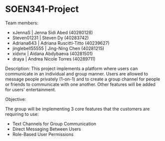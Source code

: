 # SOEN341-Project

Team members:
- xJennaS | Jenna Sidi Abed (40280128) 
- Steven01231 | Steven Dy (40283742)
- Adriana643 | Adriana Ruscitti-Titto (40239627)
- jinglebell55555 | Jing-Ning Chen (40281215)
- xidxnx | Aidana Abdybaeva (40281501)
- draya | Andrea Nicole Torres (40289711)


Description:
This project implements a platform where users can communicate in an individual and group manner. Users are allowed to message people privately (1-on-1) and to create a group channel for people or friends to communicate with one another. Other features will be added for users' entertainment. 

Objective:

The group will be implementing 3 core features that the customers are requiring to use:

- Text Channels for Group Communication
- Direct Messaging Between Users
- Role-Based User Permissions
